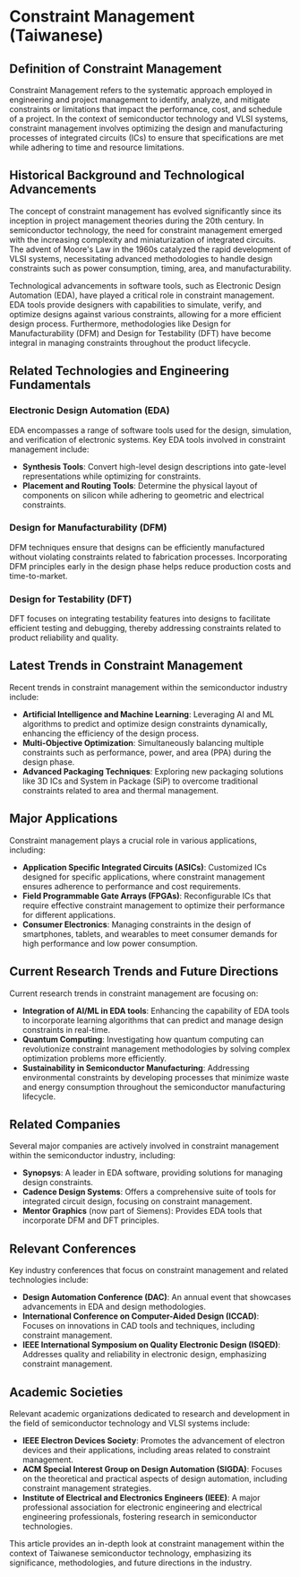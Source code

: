 # Constraint Management (Taiwanese)

## Definition of Constraint Management

Constraint Management refers to the systematic approach employed in engineering and project management to identify, analyze, and mitigate constraints or limitations that impact the performance, cost, and schedule of a project. In the context of semiconductor technology and VLSI systems, constraint management involves optimizing the design and manufacturing processes of integrated circuits (ICs) to ensure that specifications are met while adhering to time and resource limitations.

## Historical Background and Technological Advancements

The concept of constraint management has evolved significantly since its inception in project management theories during the 20th century. In semiconductor technology, the need for constraint management emerged with the increasing complexity and miniaturization of integrated circuits. The advent of Moore's Law in the 1960s catalyzed the rapid development of VLSI systems, necessitating advanced methodologies to handle design constraints such as power consumption, timing, area, and manufacturability.

Technological advancements in software tools, such as Electronic Design Automation (EDA), have played a critical role in constraint management. EDA tools provide designers with capabilities to simulate, verify, and optimize designs against various constraints, allowing for a more efficient design process. Furthermore, methodologies like Design for Manufacturability (DFM) and Design for Testability (DFT) have become integral in managing constraints throughout the product lifecycle.

## Related Technologies and Engineering Fundamentals

### Electronic Design Automation (EDA)

EDA encompasses a range of software tools used for the design, simulation, and verification of electronic systems. Key EDA tools involved in constraint management include:

- **Synthesis Tools**: Convert high-level design descriptions into gate-level representations while optimizing for constraints.
- **Placement and Routing Tools**: Determine the physical layout of components on silicon while adhering to geometric and electrical constraints.

### Design for Manufacturability (DFM)

DFM techniques ensure that designs can be efficiently manufactured without violating constraints related to fabrication processes. Incorporating DFM principles early in the design phase helps reduce production costs and time-to-market.

### Design for Testability (DFT)

DFT focuses on integrating testability features into designs to facilitate efficient testing and debugging, thereby addressing constraints related to product reliability and quality.

## Latest Trends in Constraint Management

Recent trends in constraint management within the semiconductor industry include:

- **Artificial Intelligence and Machine Learning**: Leveraging AI and ML algorithms to predict and optimize design constraints dynamically, enhancing the efficiency of the design process.
- **Multi-Objective Optimization**: Simultaneously balancing multiple constraints such as performance, power, and area (PPA) during the design phase.
- **Advanced Packaging Techniques**: Exploring new packaging solutions like 3D ICs and System in Package (SiP) to overcome traditional constraints related to area and thermal management.

## Major Applications

Constraint management plays a crucial role in various applications, including:

- **Application Specific Integrated Circuits (ASICs)**: Customized ICs designed for specific applications, where constraint management ensures adherence to performance and cost requirements.
- **Field Programmable Gate Arrays (FPGAs)**: Reconfigurable ICs that require effective constraint management to optimize their performance for different applications.
- **Consumer Electronics**: Managing constraints in the design of smartphones, tablets, and wearables to meet consumer demands for high performance and low power consumption.

## Current Research Trends and Future Directions

Current research trends in constraint management are focusing on:

- **Integration of AI/ML in EDA tools**: Enhancing the capability of EDA tools to incorporate learning algorithms that can predict and manage design constraints in real-time.
- **Quantum Computing**: Investigating how quantum computing can revolutionize constraint management methodologies by solving complex optimization problems more efficiently.
- **Sustainability in Semiconductor Manufacturing**: Addressing environmental constraints by developing processes that minimize waste and energy consumption throughout the semiconductor manufacturing lifecycle.

## Related Companies

Several major companies are actively involved in constraint management within the semiconductor industry, including:

- **Synopsys**: A leader in EDA software, providing solutions for managing design constraints.
- **Cadence Design Systems**: Offers a comprehensive suite of tools for integrated circuit design, focusing on constraint management.
- **Mentor Graphics** (now part of Siemens): Provides EDA tools that incorporate DFM and DFT principles.

## Relevant Conferences

Key industry conferences that focus on constraint management and related technologies include:

- **Design Automation Conference (DAC)**: An annual event that showcases advancements in EDA and design methodologies.
- **International Conference on Computer-Aided Design (ICCAD)**: Focuses on innovations in CAD tools and techniques, including constraint management.
- **IEEE International Symposium on Quality Electronic Design (ISQED)**: Addresses quality and reliability in electronic design, emphasizing constraint management.

## Academic Societies

Relevant academic organizations dedicated to research and development in the field of semiconductor technology and VLSI systems include:

- **IEEE Electron Devices Society**: Promotes the advancement of electron devices and their applications, including areas related to constraint management.
- **ACM Special Interest Group on Design Automation (SIGDA)**: Focuses on the theoretical and practical aspects of design automation, including constraint management strategies.
- **Institute of Electrical and Electronics Engineers (IEEE)**: A major professional association for electronic engineering and electrical engineering professionals, fostering research in semiconductor technologies. 

This article provides an in-depth look at constraint management within the context of Taiwanese semiconductor technology, emphasizing its significance, methodologies, and future directions in the industry.